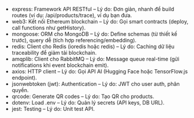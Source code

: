 - express: Framework API RESTful – Lý do: Đơn giản, nhanh để build routes (ví dụ: /api/products/trace), ví dụ bạn đưa.
- web3: Kết nối Ethereum blockchain – Lý do: Gọi smart contracts (deploy, call functions như getHistory).
- mongoose: ORM cho MongoDB – Lý do: Define schemas (từ thiết kế trước), query dễ (tích hợp referencing/embedding).
- redis: Client cho Redis (ioredis hoặc redis) – Lý do: Caching dữ liệu traceability để giảm tải blockchain.
- amqplib: Client cho RabbitMQ – Lý do: Message queue real-time (gửi notifications khi event blockchain emit).
- axios: HTTP client – Lý do: Gọi API AI (Hugging Face hoặc TensorFlow.js endpoint).
- jsonwebtoken (jwt): Authentication – Lý do: JWT cho user auth, phân quyền.
- qrcode: Generate QR codes – Lý do: Tạo QR cho products.
- dotenv: Load .env – Lý do: Quản lý secrets (API keys, DB URL).
- jest: Testing – Lý do: Unit test API.